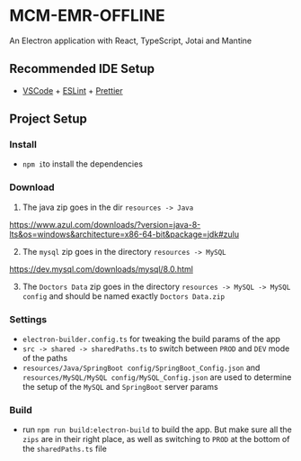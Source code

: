 # MCM-EMR-OFFLINE

An Electron application with React, TypeScript, Jotai and Mantine

## Recommended IDE Setup

- [VSCode](https://code.visualstudio.com/) + [ESLint](https://marketplace.visualstudio.com/items?itemName=dbaeumer.vscode-eslint) + [Prettier](https://marketplace.visualstudio.com/items?itemName=esbenp.prettier-vscode)

## Project Setup

### Install

* `npm i`to install the dependencies

### Download

1) The java zip goes in the dir `resources -> Java`

https://www.azul.com/downloads/?version=java-8-lts&os=windows&architecture=x86-64-bit&package=jdk#zulu

2) The `mysql` zip goes in the directory `resources -> MySQL`

https://dev.mysql.com/downloads/mysql/8.0.html


3) The `Doctors Data` zip goes in the directory `resources -> MySQL -> MySQL config` and should
be named exactly `Doctors Data.zip`

### Settings

* `electron-builder.config.ts` for tweaking the build params of the app
* `src -> shared -> sharedPaths.ts` to switch between `PROD` and `DEV` mode of the paths
* `resources/Java/SpringBoot config/SpringBoot_Config.json` and `resources/MySQL/MySQL config/MySQL_Config.json` are used to determine the setup of the `MySQL` and `SpringBoot` server params

### Build

* run `npm run build:electron-build` to build the app. But make sure all the `zips` are in their right place, as well as switching to `PROD` at the bottom of the `sharedPaths.ts` file